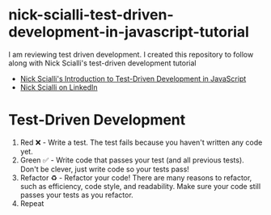 # nick-scialli-test-driven-development-in-javascript-tutorial
I am reviewing test driven development. I created this repository to follow along with Nick Scialli's test-driven development tutorial

* [Nick Scialli's Introduction to Test-Driven Development in JavaScript](https://www.youtube.com/watch?v=SbKPgaRZsxA)
* [Nick Scialli on LinkedIn](https://www.linkedin.com/in/nicholasscialli/)

# Test-Driven Development

1. Red ❌ - Write a test. The test fails because you haven't written any code yet.
2. Green ✅ - Write code that passes your test (and all previous tests). Don't be clever, just write code so your tests pass!
3. Refactor ♻️ - Refactor your code! There are many reasons to refactor, such as efficiency, code style, and readability. Make sure your code still passes your tests as you refactor.
4. Repeat
